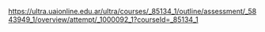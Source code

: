https://ultra.uaionline.edu.ar/ultra/courses/_85134_1/outline/assessment/_5843949_1/overview/attempt/_1000092_1?courseId=_85134_1 
